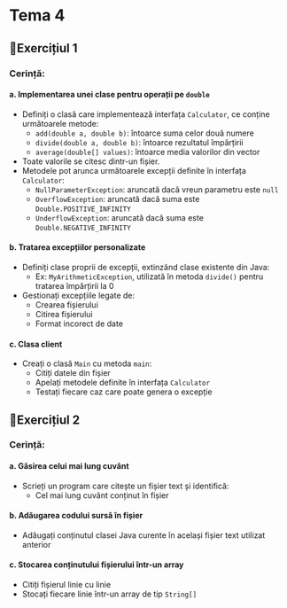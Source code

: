 # Tema 4

## 🔹Exercițiul 1

### Cerință:

#### a. Implementarea unei clase pentru operații pe `double`
- Definiți o clasă care implementează interfața `Calculator`, ce conține următoarele metode:
  - `add(double a, double b)`: întoarce suma celor două numere
  - `divide(double a, double b)`: întoarce rezultatul împărțirii
  - `average(double[] values)`: întoarce media valorilor din vector
- Toate valorile se citesc dintr-un fișier.
- Metodele pot arunca următoarele excepții definite în interfața `Calculator`:
  - `NullParameterException`: aruncată dacă vreun parametru este `null`
  - `OverflowException`: aruncată dacă suma este `Double.POSITIVE_INFINITY`
  - `UnderflowException`: aruncată dacă suma este `Double.NEGATIVE_INFINITY`

#### b. Tratarea excepțiilor personalizate
- Definiți clase proprii de excepții, extinzând clase existente din Java:
  - Ex: `MyArithmeticException`, utilizată în metoda `divide()` pentru tratarea împărțirii la 0
- Gestionați excepțiile legate de:
  - Crearea fișierului
  - Citirea fișierului
  - Format incorect de date

#### c. Clasa client
- Creați o clasă `Main` cu metoda `main`:
  - Citiți datele din fișier
  - Apelați metodele definite în interfața `Calculator`
  - Testați fiecare caz care poate genera o excepție

## 🔹Exercițiul 2

### Cerință:

#### a. Găsirea celui mai lung cuvânt
- Scrieți un program care citește un fișier text și identifică:
  - Cel mai lung cuvânt conținut în fișier

#### b. Adăugarea codului sursă în fișier
- Adăugați conținutul clasei Java curente în același fișier text utilizat anterior

#### c. Stocarea conținutului fișierului într-un array
- Citiți fișierul linie cu linie
- Stocați fiecare linie într-un array de tip `String[]`
